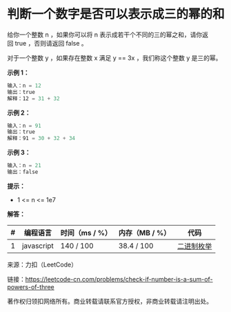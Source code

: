 # 判断一个数字是否可以表示成三的幂的和

给你一个整数 n ，如果你可以将 n 表示成若干个不同的三的幂之和，请你返回 true ，否则请返回 false 。

对于一个整数 y ，如果存在整数 x 满足 y == 3x ，我们称这个整数 y 是三的幂。

**示例 1：**

``` javascript
输入：n = 12
输出：true
解释：12 = 31 + 32
```

**示例 2：**

``` javascript
输入：n = 91
输出：true
解释：91 = 30 + 32 + 34
```

**示例 3：**

``` javascript
输入：n = 21
输出：false
```

**提示：**

- 1 <= n <= 1e7

**解答：**

**#**|**编程语言**|**时间（ms / %）**|**内存（MB / %）**|**代码**
--|--|--|--|--
1|javascript|140 / 100|38.4 / 100|[二进制枚举](./javascript/ac_v1.js)

来源：力扣（LeetCode）

链接：https://leetcode-cn.com/problems/check-if-number-is-a-sum-of-powers-of-three

著作权归领扣网络所有。商业转载请联系官方授权，非商业转载请注明出处。
